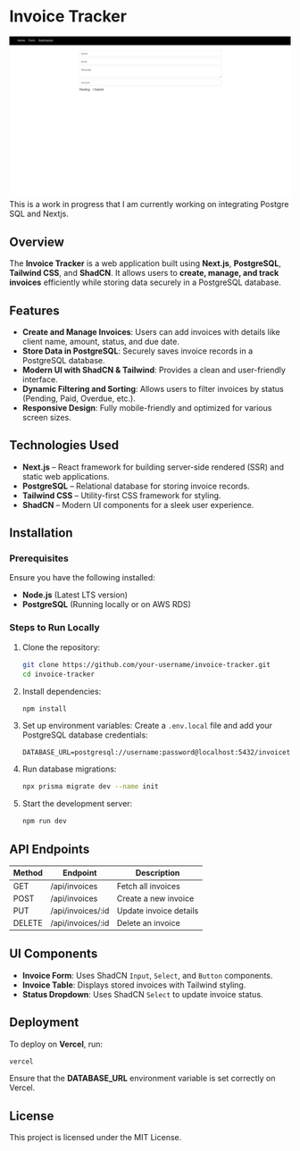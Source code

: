 # Invoice Tracker
![dashboard](/public/dashboard.png)
This is a work in progress that I am currently working on integrating Postgre SQL and Nextjs.
## Overview
The **Invoice Tracker** is a web application built using **Next.js**, **PostgreSQL**, **Tailwind CSS**, and **ShadCN**. It allows users to **create, manage, and track invoices** efficiently while storing data securely in a PostgreSQL database.

## Features
- **Create and Manage Invoices**: Users can add invoices with details like client name, amount, status, and due date.
- **Store Data in PostgreSQL**: Securely saves invoice records in a PostgreSQL database.
- **Modern UI with ShadCN & Tailwind**: Provides a clean and user-friendly interface.
- **Dynamic Filtering and Sorting**: Allows users to filter invoices by status (Pending, Paid, Overdue, etc.).
- **Responsive Design**: Fully mobile-friendly and optimized for various screen sizes.

## Technologies Used
- **Next.js** – React framework for building server-side rendered (SSR) and static web applications.
- **PostgreSQL** – Relational database for storing invoice records.
- **Tailwind CSS** – Utility-first CSS framework for styling.
- **ShadCN** – Modern UI components for a sleek user experience.

## Installation
### Prerequisites
Ensure you have the following installed:
- **Node.js** (Latest LTS version)
- **PostgreSQL** (Running locally or on AWS RDS)

### Steps to Run Locally
1. Clone the repository:
   ```bash
   git clone https://github.com/your-username/invoice-tracker.git
   cd invoice-tracker
   ```
2. Install dependencies:
   ```bash
   npm install
   ```
3. Set up environment variables:
   Create a `.env.local` file and add your PostgreSQL database credentials:
   ```env
   DATABASE_URL=postgresql://username:password@localhost:5432/invoicetracker
   ```
4. Run database migrations:
   ```bash
   npx prisma migrate dev --name init
   ```
5. Start the development server:
   ```bash
   npm run dev
   ```

## API Endpoints
| Method | Endpoint         | Description                   |
|--------|----------------|-------------------------------|
| GET    | /api/invoices  | Fetch all invoices           |
| POST   | /api/invoices  | Create a new invoice         |
| PUT    | /api/invoices/:id | Update invoice details  |
| DELETE | /api/invoices/:id | Delete an invoice      |

## UI Components
- **Invoice Form**: Uses ShadCN `Input`, `Select`, and `Button` components.
- **Invoice Table**: Displays stored invoices with Tailwind styling.
- **Status Dropdown**: Uses ShadCN `Select` to update invoice status.

## Deployment
To deploy on **Vercel**, run:
```bash
vercel
```
Ensure that the **DATABASE_URL** environment variable is set correctly on Vercel.

## License
This project is licensed under the MIT License.

